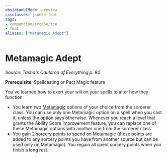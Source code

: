 ```yaml
---
obsidianUIMode: preview
cssclasses: json5e-feat
tags:
- compendium/src/5e/tce
- feat
aliases: ["Metamagic Adept"]
---
```

# Metamagic Adept
*Source: Tasha's Cauldron of Everything p. 80*  

**Prerequisite**: Spellcasting or Pact Magic feature

You've learned how to exert your will on your spells to alter how they function:

- You learn two [Metamagic](compendium/optional-features/list-metamagic.md) options of your choice from the sorcerer class. You can use only one Metamagic option on a spell when you cast it, unless the option says otherwise. Whenever you reach a level that grants the Ability Score Improvement feature, you can replace one of these Metamagic options with another one from the sorcerer class.  
- You gain 2 sorcery points to spend on Metamagic (these points are added to any sorcery points you have from another source but can be used only on Metamagic). You regain all spent sorcery points when you finish a long rest.